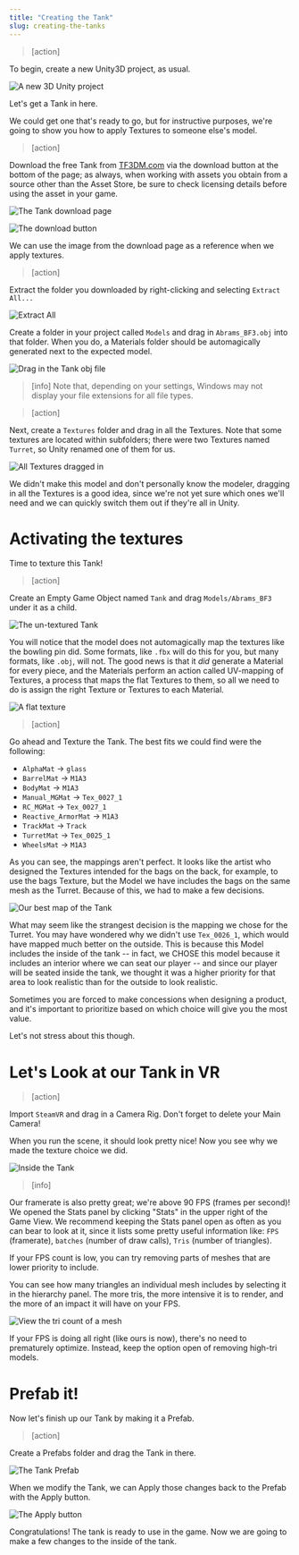 ```yaml
---
title: "Creating the Tank"
slug: creating-the-tanks
---
```


> [action]
>
To begin, create a new Unity3D project, as usual.
>
![A new 3D Unity project](../media/Capture1.png)

Let's get a Tank in here.

We could get one that's ready to go, but for instructive purposes, we're going to show you how to apply Textures to someone else's model.

> [action]
>
Download the free Tank from [TF3DM.com](http://tf3dm.com/download-page.php?url=m1a2-abrams-with-interior-33521) via the download button at the bottom of the page; as always, when working with assets you obtain from a source other than the Asset Store, be sure to check licensing details before using the asset in your game.

![The Tank download page](../media/Capture2.png)

![The download button](../media/Capture3.png)

We can use the image from the download page as a reference when we apply textures.

> [action]
>
Extract the folder you downloaded by right-clicking and selecting `Extract All...`
>
![Extract All](../media/Capture4.png)
>
Create a folder in your project called `Models` and drag in `Abrams_BF3.obj` into that folder. When you do, a Materials folder should be automagically generated next to the expected model.
>
![Drag in the Tank obj file](../media/Animation1.gif)

<!--  -->

> [info]
>Note that, depending on your settings, Windows may not display your file extensions for all file types.

<!-- -->

> [action]
>
Next, create a `Textures` folder and drag in all the Textures. Note that some textures are located within subfolders; there were two Textures named `Turret`, so Unity renamed one of them for us.
>
![All Textures dragged in](../media/Capture8.png)
>
We didn't make this model and don't personally know the modeler, dragging in all the Textures is a good idea, since we're not yet sure which ones we'll need and we can quickly switch them out if they're all in Unity.

# Activating the textures

Time to texture this Tank!

> [action]
>
Create an Empty Game Object named `Tank` and drag `Models/Abrams_BF3` under it as a child.
>
![The un-textured Tank](../media/Capture6.png)

You will notice that the model does not automagically map the textures like the bowling pin did. Some formats, like `.fbx` will do this for you, but many formats, like `.obj`, will not. The good news is that it _did_ generate a Material for every piece, and the Materials perform an action called UV-mapping of Textures, a process that maps the flat Textures to them, so all we need to do is assign the right Texture or Textures to each Material.

![A flat texture](../media/image46.png)

> [action]
>
Go ahead and Texture the Tank. The best fits we could find were the following:
>
- `AlphaMat` -> `glass`
- `BarrelMat` -> `M1A3`
- `BodyMat` -> `M1A3`
- `Manual_MGMat` -> `Tex_0027_1`
- `RC_MGMat` -> `Tex_0027_1`
- `Reactive_ArmorMat` -> `M1A3`
- `TrackMat` -> `Track`
- `TurretMat` -> `Tex_0025_1`
- `WheelsMat` -> `M1A3`

As you can see, the mappings aren't perfect. It looks like the artist who designed the Textures intended for the bags on the back, for example, to use the bags Texture, but the Model we have includes the bags on the same mesh as the Turret. Because of this, we had to make a few decisions.

![Our best map of the Tank](../media/Capture7.png)

What may seem like the strangest decision is the mapping we chose for the Turret. You may have wondered why we didn't use `Tex_0026_1`, which would have mapped much better on the outside. This is because this Model includes the inside of the tank -- in fact, we CHOSE this model because it includes an interior where we can seat our player -- and since our player will be seated inside the tank, we thought it was a higher priority for that area to look realistic than for the outside to look realistic.

Sometimes you are forced to make concessions when designing a product, and it's important to prioritize based on which choice will give you the most value.

Let's not stress about this though.

# Let's Look at our Tank in VR

> [action]
>
Import `SteamVR` and drag in a Camera Rig. Don't forget to delete your Main Camera!

When you run the scene, it should look pretty nice! Now you see why we made the texture choice we did.

![Inside the Tank](../media/Animation2.gif)

> [info]
>
Our framerate is also pretty great; we're above 90 FPS (frames per second)! We opened the Stats panel by clicking "Stats" in the upper right of the Game View. We recommend keeping the Stats panel open as often as you can bear to look at it, since it lists some pretty useful information like: `FPS` (framerate), `batches` (number of draw calls), `Tris` (number of triangles).
>
If your FPS count is low, you can try removing parts of meshes that are lower priority to include.
>
You can see how many triangles an individual mesh includes by selecting it in the hierarchy panel. The more tris, the more intensive it is to render, and the more of an impact it will have on your FPS.
>
![View the tri count of a mesh](../media/Capture10.png)

If your FPS is doing all right (like ours is now), there's no need to prematurely optimize. Instead, keep the option open of removing high-tri models.

# Prefab it!

Now let's finish up our Tank by making it a Prefab.

> [action]
>
Create a Prefabs folder and drag the Tank in there.
>
![The Tank Prefab](../media/Capture11.png)
>
When we modify the Tank, we can Apply those changes back to the Prefab with the Apply button.
>
![The Apply button](../media/Capture12.png)

Congratulations! The tank is ready to use in the game. Now we are going to make a few changes to the inside of the tank.
